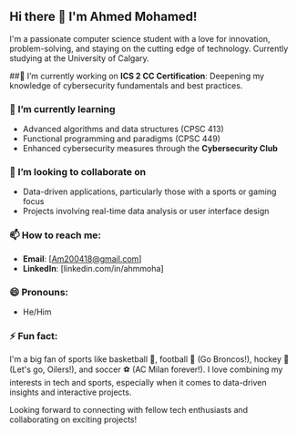 ## Hi there 👋 I'm Ahmed Mohamed!

I'm a passionate computer science student with a love for innovation, problem-solving, and staying on the cutting edge of technology. Currently studying at the University of Calgary.

##🔭 I’m currently working on **ICS 2 CC Certification**: Deepening my knowledge of cybersecurity fundamentals and best practices.

### 🌱 I’m currently learning
- Advanced algorithms and data structures (CPSC 413)
- Functional programming and paradigms (CPSC 449)
- Enhanced cybersecurity measures through the **Cybersecurity Club**

### 👯 I’m looking to collaborate on
- Data-driven applications, particularly those with a sports or gaming focus
- Projects involving real-time data analysis or user interface design

### 📫 How to reach me:
- **Email**: [Am200418@gmail.com]
- **LinkedIn**: [linkedin.com/in/ahmmoha]

### 😄 Pronouns:
- He/Him

### ⚡ Fun fact:
I'm a big fan of sports like basketball 🏀, football 🏈 (Go Broncos!), hockey 🏒 (Let's go, Oilers!), and soccer ⚽ (AC Milan forever!). I love combining my interests in tech and sports, especially when it comes to data-driven insights and interactive projects.

Looking forward to connecting with fellow tech enthusiasts and collaborating on exciting projects!

